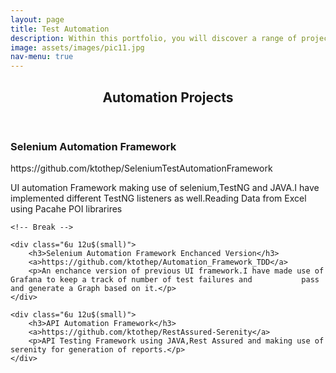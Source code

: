 ```yaml
---
layout: page
title: Test Automation
description: Within this portfolio, you will discover a range of projects dedicated to revolutionizing software testing through automation. With a meticulous focus on quality assurance, I have developed innovative frameworks and methodologies that streamline testing processes, minimize human error, and accelerate delivery timelines
image: assets/images/pic11.jpg
nav-menu: true
---
```


<div id="main" class="alt">

<!-- One -->
<section id="one">
	<div class="inner">
		<header class="major">
			<h1>Automation Projects</h1>
		</header>

<!-- Content -->

<div class="row">
	<div class="6u 12u$(small)">
		<h3>Selenium Automation Framework</h3>
		<a>https://github.com/ktothep/SeleniumTestAutomationFramework</a>
		<p>UI automation Framework making use of selenium,TestNG and JAVA.I have implemented different TestNG listeners
		as well.Reading Data from Excel using Pacahe POI librarires</p>
	</div>
	
	<!-- Break -->
	
	<div class="6u 12u$(small)">
		<h3>Selenium Automation Framework Enchanced Version</h3>
		<a>https://github.com/ktothep/Automation_Framework_TDD</a>
		<p>An enchance version of previous UI framework.I have made use of Grafana to keep a track of number of test failures and 			pass and generate a Graph based on it.</p>
	</div>
	
	<div class="6u 12u$(small)">
		<h3>API Automation Framework</h3>
		<a>https://github.com/ktothep/RestAssured-Serenity</a>
		<p>API Testing Framework using JAVA,Rest Assured and making use of serenity for generation of reports.</p>
	</div>
	
	
</div>


<div class="row">
	
</div>


<div class="row">
	
</div>

<!-- Blockquote -->





<!-- Form -->


<!-- Image -->
